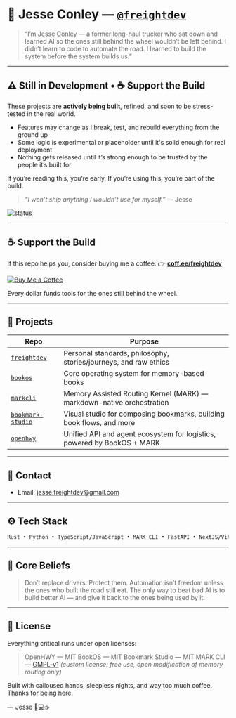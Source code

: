 # 👋 Jesse Conley — [`@freightdev`](https://github.com/freightdev)

> “I’m Jesse Conley — a former long-haul trucker who sat down and learned AI so the ones still behind the wheel wouldn’t be left behind.
> I didn’t learn to code to automate the road. I learned to build the system before the system builds us.”

---

## ⚠️ Still in Development • ☕️ Support the Build

These projects are **actively being built**, refined, and soon to be stress-tested in the real world.

* Features may change as I break, test, and rebuild everything from the ground up
* Some logic is experimental or placeholder until it's solid enough for real deployment
* Nothing gets released until it’s strong enough to be trusted by the people it’s built for

If you’re reading this, you’re early.
If you’re using this, you’re part of the build.

> *“I won’t ship anything I wouldn’t use for myself.”* — Jesse

![status](https://img.shields.io/badge/status-in%20development-orange?style=flat-square)

---

## ☕️ Support the Build

If this repo helps you, consider buying me a coffee:
👉 [**coff.ee/freightdev**](https://coff.ee/freightdev)

[![Buy Me a Coffee](https://img.shields.io/badge/support-buy%20me%20a%20coffee-yellow?logo=buymeacoffee\&style=flat-square)](https://coff.ee/freightdev)

Every dollar funds tools for the ones still behind the wheel.

---

## 🚚 Projects

| Repo                                                               | Purpose                                                                 |
| ------------------------------------------------------------------ | ----------------------------------------------------------------------- |
| [`freightdev`](https://github.com/freightdev/freightdev)           | Personal standards, philosophy, stories/journeys, and raw ethics        |
| [`bookos`](https://github.com/freightdev/bookos)                   | Core operating system for memory-based books                            |
| [`markcli`](https://github.com/freightdev/markcli)                 | Memory Assisted Routing Kernel (MARK) — markdown-native orchestration   |
| [`bookmark-studio`](https://github.com/freightdev/bookmark-studio) | Visual studio for composing bookmarks, building book flows, and more    |
| [`openhwy`](https://github.com/freightdev/openhwy)                 | Unified API and agent ecosystem for logistics, powered by BookOS + MARK |

---

## 💼 Contact

* Email: [jesse.freightdev@gmail.com](mailto:jesse.freightdev@gmail.com)

---

## ⚙️ Tech Stack

```txt
Rust • Python • TypeScript/JavaScript • MARK CLI • FastAPI • NextJS/Vite • Expo
```

---

## 🧠 Core Beliefs

> Don’t replace drivers. Protect them.
> Automation isn’t freedom unless the ones who built the road still eat.
> The only way to beat bad AI is to build better AI — and give it back to the ones being used by it.

---

## 📄 License

Everything critical runs under open licenses:

> OpenHWY — MIT
> BookOS — MIT
> Bookmark Studio — MIT
> MARK CLI — [GMPL-v1](./LICENSE.md) *(custom license: free use, open modification of memory routing only)*


Built with calloused hands, sleepless nights, and way too much coffee.
Thanks for being here.

— Jesse 🚚💻☕️
